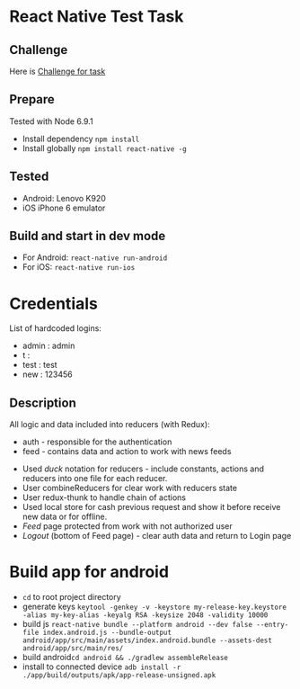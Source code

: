 # React Native Test Task

## Challenge
Here is [Challenge for task](https://github.com/KenguruKleo/ReactNativeTestTask/blob/master/challenge/ReactNativeTestTask.pdf)

## Prepare
Tested with Node 6.9.1
* Install dependency `npm install`
* Install globally `npm install react-native -g`

## Tested
* Android: Lenovo K920
* iOS iPhone 6 emulator

## Build and start in dev mode
* For Android: `react-native run-android`
* For iOS: `react-native run-ios`

# Credentials
List of hardcoded logins:
- admin : admin
- t : <empty>
- test : test
- new : 123456

## Description
All logic and data included into reducers (with Redux):
* auth - responsible for the authentication
* feed - contains data and action to work with news feeds

- Used *duck* notation for reducers - include constants, actions and reducers into one file for each reducer.
- User combineReducers for clear work with reducers state
- User redux-thunk to handle chain of actions
- Used local store for cash previous request and show it before receive new data or for offline.
- *Feed* page protected from work with not authorized user
- *Logout* (bottom of Feed page) - clear auth data and return to Login page

# Build app for android
- `cd` to root project directory
- generate keys `keytool -genkey -v -keystore my-release-key.keystore -alias my-key-alias -keyalg RSA -keysize 2048 -validity 10000`
- build js `react-native bundle --platform android --dev false --entry-file index.android.js --bundle-output android/app/src/main/assets/index.android.bundle --assets-dest android/app/src/main/res/`
- build android`cd android && ./gradlew assembleRelease`
- install to connected device `adb install -r ./app/build/outputs/apk/app-release-unsigned.apk`


